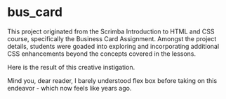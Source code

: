 # bus_card
This project originated from the Scrimba Introduction to HTML and CSS course, specifically the Business Card Assignment. Amongst the project details, students were goaded into exploring and incorporating additional CSS enhancements beyond the concepts covered in the lessons.

Here is the result of this creative instigation.

Mind you, dear reader, I barely understood flex box before taking on this endeavor - which now feels like years ago.